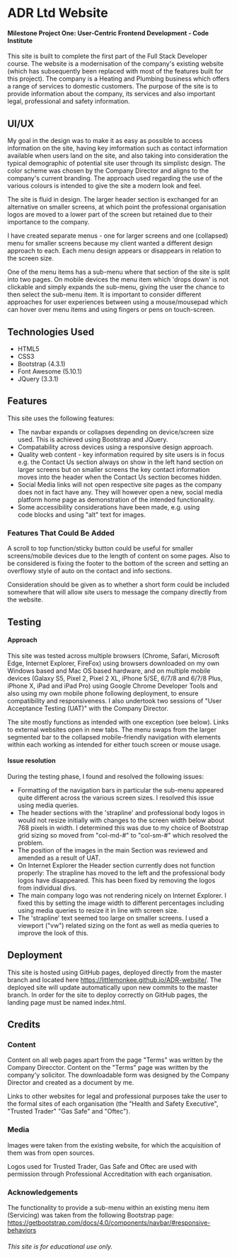 # ADR Ltd Website
#### Milestone Project One: User-Centric Frontend Development - Code Institute

This site is built to complete the first part of the Full Stack Developer course. The website is a modernisation of the company's existing website (which has subsequently been replaced with most of the features built for this project).  The company is a Heating and Plumbing business which offers a range of services to domestic customers.
The purpose of the site is to provide information about the company, its services and also important legal, professional and safety information.

## UI/UX
My goal in the design was to make it as easy as possible to access information on the site, having key imformation such as contact information available when users land on the site, and also taking into consideration the typical demographic of potential site user through its simplistc design. 
The color scheme was chosen by the Company Director and aligns to the company's current branding.  The approach used regarding the use of the various colours is intended to give the site a modern look and feel.

The site is fluid in design. The larger header section is exchanged for an alternative on smaller screens, at which point the professional organisation logos are moved to a lower part of the screen but retained due to their importance to the company.

I have created separate menus - one for larger screens and one (collapsed) menu for smaller screens because my client wanted a different design approach to each. Each menu design appears or disappears in relation to the screen size.

One of the menu items has a sub-menu where that section of the site is split into two pages. On mobile devices the menu item which 'drops down' is not clickable and simply expands the sub-menu, giving the user the chance to then select the sub-menu item. It is important to consider different approaches for user experiences between using a mouse/mousepad which can hover over menu items and using fingers or pens on touch-screen.

## Technologies Used
- HTML5
- CSS3
- Bootstrap (4.3.1)
- Font Awesome (5.10.1)
- JQuery (3.3.1)

## Features
This site uses the following features:
- The navbar expands or collapses depending on device/screen size used. This is achieved using Bootstrap and JQuery.
- Compatability across devices using a responsive design approach.
- Quality web content - key information required by site users is in focus e.g. the Contact Us section always on show in the left hand section on larger screens but on smaller screens the key contact information moves into the header when the Contact Us section becomes hidden.
- Social Media links will not open respective site pages as the company does not in fact have any. They will however open a new, social media platform home page as demonstration of the intended functionality.  
- Some accessibility considerations have been made, e.g. using <nav> code blocks and using "alt" text for images.

### Features That Could Be Added
A scroll to top function/sticky button could be useful for smaller screens/mobile devices due to the length of content on some pages. Also to be considered is fixing the footer to the bottom of the screen and setting an overflowy style of auto on the contact and info sections.

Consideration should be given as to whether a short form could be included somewhere that will allow site users to message the company directly from the website.

## Testing
#### Approach
This site was tested across multiple browsers (Chrome, Safari, Microsoft Edge, Internet Explorer, FireFox) using browsers downloaded on my own Windows based and Mac OS based hardware, and on multiple mobile devices (Galaxy S5, Pixel 2, Pixel 2 XL, iPhone 5/SE, 6/7/8 and 6/7/8 Plus, iPhone X, iPad and iPad Pro) using Google Chrome Developer Tools and also using my own mobile phone following deployment, to ensure compatibility and responsiveness. 
I also undertook two sessions of "User Acceptance Testing (UAT)" with the Company Director.

The site mostly functions as intended with one exception (see below). Links to external websites open in new tabs. The menu swaps from the larger segmented bar to the collapsed mobile-friendly navigation with elements within each working as intended for either touch screen or mouse usage.

#### Issue resolution
During the testing phase, I found and resolved the following issues:
- Formatting of the navigation bars in particular the sub-menu appeared quite different across the various screen sizes. I resolved this issue using media queries.
- The header sections with the 'strapline' and professional body logos in would not resize initially with changes to the screen width below about 768 pixels in width. I determined this was due to my choice of Bootstrap grid sizing so moved from "col-md-#" to "col-sm-#" which resolved the problem. 
- The position of the images in the main Section was reviewed and amended as a result of UAT. 
- On Internet Explorer the Header section currently does not function properly: The strapline has moved to the left and the professional body logos have disappeared. This has been fixed by removing the logos from individual divs. 
- The main company logo was not rendering nicely on Internet Explorer. I fixed this by setting the image width to different percentages including using media queries to resize it in line with screen size.
- The 'strapline' text seemed too large on smaller screens.  I used a viewport ("vw") related sizing on the font as well as media queries to improve the look of this.


## Deployment
This site is hosted using GitHub pages, deployed directly from the master branch and located here https://littlemonkee.github.io/ADR-website/. The deployed site will update automatically upon new commits to the master branch. In order for the site to deploy correctly on GitHub pages, the landing page must be named index.html.


## Credits
### Content
Content on all web pages apart from the page "Terms" was written by the Company Direcctor. Content on the "Terms" page was written by the company'y solicitor. The downloadable form was designed by the Company Director and created as a document by me.

Links to other websites for legal and professional purposes take the user to the formal sites of each organisation (the "Health and Safety Executive", "Trusted Trader" "Gas Safe" and "Oftec").

### Media
Images were taken from the existing website, for which the acquisition of them was from open sources.

Logos used for Trusted Trader, Gas Safe and Oftec are used with permission through Professional Accreditation with each organisation.

### Acknowledgements
The functionality to provide a sub-menu within an existing menu item (Servicing) was taken from the following Bootstrap page: https://getbootstrap.com/docs/4.0/components/navbar/#responsive-behaviors




###### This site is for educational use only.


